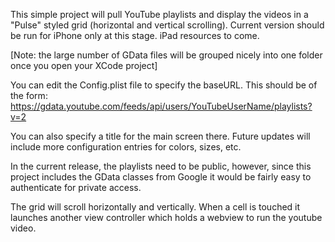 This simple project will pull YouTube playlists and display the videos in a "Pulse" styled grid (horizontal
and vertical scrolling). Current version should be run for iPhone only at this stage. iPad resources to come.

[Note: the large number of GData files will be grouped nicely into one folder once you open your XCode project]

You can edit the Config.plist file to specify the baseURL. This should be of the form:
https://gdata.youtube.com/feeds/api/users/YouTubeUserName/playlists?v=2

You can also specify a title for the main screen there. Future updates will include more configuration entries for
colors, sizes, etc.

In the current release, the playlists need to be public, however, since this project includes the GData classes
from Google it would be fairly easy to authenticate for private access.

The grid will scroll horizontally and vertically. When a cell is touched it launches another view controller which holds 
a webview to run the youtube video.

